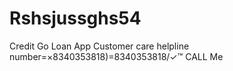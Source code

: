 # Rshsjussghs54
Credit Go Loan App Customer care helpline number=×8340353818)=8340353818/✓™ CALL Me
